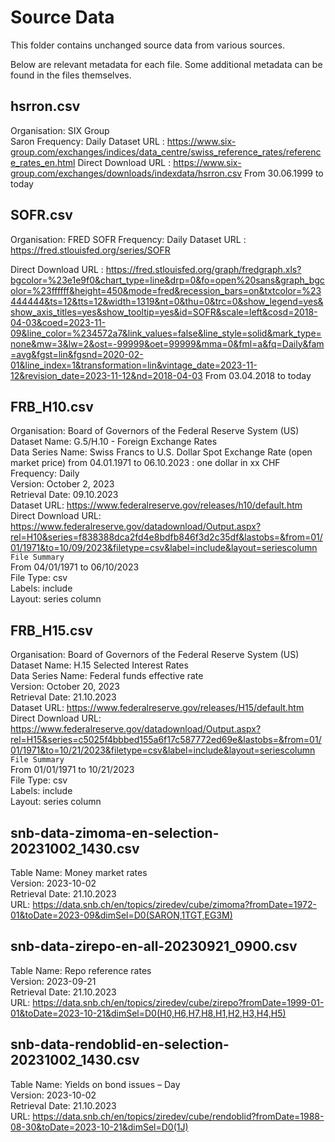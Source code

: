 # Source Data

This folder contains unchanged source data from various sources.

Below are relevant metadata for each file. Some additional metadata can be found in the files themselves.

## hsrron.csv
Organisation: SIX Group  
Saron
Frequency: Daily 
Dataset URL : https://www.six-group.com/exchanges/indices/data_centre/swiss_reference_rates/reference_rates_en.html
Direct Download URL : https://www.six-group.com/exchanges/downloads/indexdata/hsrron.csv
From 30.06.1999 to today

## SOFR.csv
Organisation: FRED
SOFR
Frequency: Daily 
Dataset URL : https://fred.stlouisfed.org/series/SOFR

Direct Download URL : https://fred.stlouisfed.org/graph/fredgraph.xls?bgcolor=%23e1e9f0&chart_type=line&drp=0&fo=open%20sans&graph_bgcolor=%23ffffff&height=450&mode=fred&recession_bars=on&txtcolor=%23444444&ts=12&tts=12&width=1319&nt=0&thu=0&trc=0&show_legend=yes&show_axis_titles=yes&show_tooltip=yes&id=SOFR&scale=left&cosd=2018-04-03&coed=2023-11-09&line_color=%234572a7&link_values=false&line_style=solid&mark_type=none&mw=3&lw=2&ost=-99999&oet=99999&mma=0&fml=a&fq=Daily&fam=avg&fgst=lin&fgsnd=2020-02-01&line_index=1&transformation=lin&vintage_date=2023-11-12&revision_date=2023-11-12&nd=2018-04-03
From 03.04.2018 to today

## FRB_H10.csv
Organisation: Board of Governors of the Federal Reserve System (US)  
Dataset Name: G.5/H.10 - Foreign Exchange Rates  
Data Series Name: Swiss Francs to U.S. Dollar Spot Exchange Rate (open market price) from 04.01.1971 to 06.10.2023 : one dollar in xx CHF
Frequency: Daily  
Version: October 2, 2023  
Retrieval Date: 09.10.2023  
Dataset URL: https://www.federalreserve.gov/releases/h10/default.htm  
Direct Download URL: https://www.federalreserve.gov/datadownload/Output.aspx?rel=H10&series=f838388dca2fd4e8bdfb846f3d2c35df&lastobs=&from=01/01/1971&to=10/09/2023&filetype=csv&label=include&layout=seriescolumn  
`File Summary`  
From 04/01/1971 to 06/10/2023  
File Type: csv  
Labels: include  
Layout: series column  

## FRB_H15.csv
Organisation: Board of Governors of the Federal Reserve System (US)  
Dataset Name: H.15 Selected Interest Rates  
Data Series Name: Federal funds effective rate  
Version: October 20, 2023  
Retrieval Date: 21.10.2023  
Dataset URL: https://www.federalreserve.gov/releases/H15/default.htm  
Direct Download URL: https://www.federalreserve.gov/datadownload/Output.aspx?rel=H15&series=c5025f4bbbed155a6f17c587772ed69e&lastobs=&from=01/01/1971&to=10/21/2023&filetype=csv&label=include&layout=seriescolumn  
`File Summary`  
From 01/01/1971 to 10/21/2023  
File Type: csv  
Labels: include  
Layout: series column  

## snb-data-zimoma-en-selection-20231002_1430.csv
Table Name: Money market rates  
Version: 2023-10-02  
Retrieval Date: 21.10.2023  
URL: https://data.snb.ch/en/topics/ziredev/cube/zimoma?fromDate=1972-01&toDate=2023-09&dimSel=D0(SARON,1TGT,EG3M)  


## snb-data-zirepo-en-all-20230921_0900.csv
Table Name: Repo reference rates  
Version: 2023-09-21  
Retrieval Date: 21.10.2023  
URL: https://data.snb.ch/en/topics/ziredev/cube/zirepo?fromDate=1999-01-01&toDate=2023-10-21&dimSel=D0(H0,H6,H7,H8,H1,H2,H3,H4,H5)  

## snb-data-rendoblid-en-selection-20231002_1430.csv
Table Name: Yields on bond issues – Day  
Version: 2023-10-02  
Retrieval Date: 21.10.2023  
URL: https://data.snb.ch/en/topics/ziredev/cube/rendoblid?fromDate=1988-08-30&toDate=2023-10-21&dimSel=D0(1J)  
